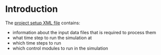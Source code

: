 # Introduction
The [project setup XML file](/acep-uaf/MiGRIDS/blob/master/MiGRIDS/Model/Resources/Setup/projectSetup.xml) contains: 
* information about the input data files that is required to process them 
* what time step to run the simulation at
* which time steps to run 
* which control modules to run in the simulation


